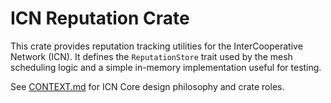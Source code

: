 # ICN Reputation Crate

This crate provides reputation tracking utilities for the InterCooperative Network (ICN).
It defines the `ReputationStore` trait used by the mesh scheduling logic and a simple
in-memory implementation useful for testing.

See [CONTEXT.md](../CONTEXT.md) for ICN Core design philosophy and crate roles.
